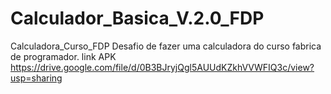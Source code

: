 # Calculador_Basica_V.2.0_FDP
Calculadora_Curso_FDP
Desafio de fazer uma calculadora do curso fabrica de programador.
link APK https://drive.google.com/file/d/0B3BJryjQgl5AUUdKZkhVVWFIQ3c/view?usp=sharing
